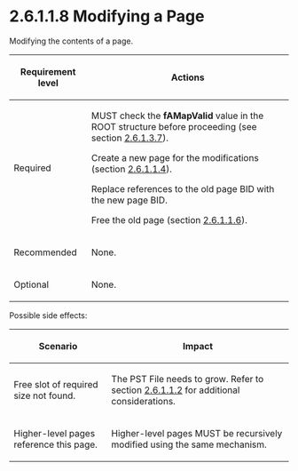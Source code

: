 <html dir="LTR" xmlns:mshelp="http://msdn.microsoft.com/mshelp" xmlns:ddue="http://ddue.schemas.microsoft.com/authoring/2003/5" xmlns:xlink="http://www.w3.org/1999/xlink" xmlns:tool="http://www.microsoft.com/tooltip">
    <head>
        <meta http-equiv="Content-Type" content="text/html; CHARSET=utf-8"></meta>
        <meta name="save" content="history"></meta>
        <title>2.6.1.1.8 Modifying a Page</title>
        <xml>
            <mshelp:toctitle title="2.6.1.1.8 Modifying a Page"></mshelp:toctitle>
            <mshelp:rltitle title="[MS-PST]: Modifying a Page"></mshelp:rltitle>
            <mshelp:keyword index="A" term="e287bee3-dd1a-49aa-86cf-d0f5e4f49efe"></mshelp:keyword>
            <mshelp:attr name="DCSext.ContentType" value="open specification"></mshelp:attr>
            <mshelp:attr name="AssetID" value="e287bee3-dd1a-49aa-86cf-d0f5e4f49efe"></mshelp:attr>
            <mshelp:attr name="TopicType" value="kbRef"></mshelp:attr>
            <mshelp:attr name="DCSext.Title" value="[MS-PST]: Modifying a Page" />
        </xml>
    </head>
    <body>
        <div id="header">
            <h1 class="heading">2.6.1.1.8 Modifying a Page</h1>
        </div>
        <div id="mainSection">
            <div id="mainBody">
                <div id="allHistory" class="saveHistory"></div>
                <div id="sectionSection0" class="section" name="collapseableSection">
                    

<p>Modifying the contents of a page.</p>

<table>
 <thead>
  <tr>
   <th>
   <p>Requirement level</p>
   </th>
   <th>
   <p><b><span>Actions</span></b></p>
   </th>
  </tr>
 </thead>
 <tr>
  <td>
  <p>Required</p>
  </td>
  <td>
  <p>MUST check the <b>fAMapValid</b> value in the ROOT
  structure before proceeding (see section <a href="d9bcc1fd-c66a-41b3-b6d7-ed09d2a25ced.md">2.6.1.3.7</a>).</p>
  <p>Create a new page for the modifications (section <a href="40703178-c913-468c-ad44-e50e61e6db94.md">2.6.1.1.4</a>).</p>
  <p>Replace references to the old page BID with the new
  page BID.</p>
  <p>Free the old page (section <a href="7e1477b0-af44-41f8-b6d6-8ca31951333f.md">2.6.1.1.6</a>).</p>
  </td>
 </tr>
 <tr>
  <td>
  <p>Recommended</p>
  </td>
  <td>
  <p>None.</p>
  </td>
 </tr>
 <tr>
  <td>
  <p>Optional</p>
  </td>
  <td>
  <p>None.</p>
  </td>
 </tr>
</table>

<p>Possible side effects:</p>

<table>
 <thead>
  <tr>
   <th>
   <p>Scenario</p>
   </th>
   <th>
   <p>Impact</p>
   </th>
  </tr>
 </thead>
 <tr>
  <td>
  <p>Free slot of required size not found.</p>
  </td>
  <td>
  <p>The PST File needs to grow. Refer to section <a href="cbea68b6-e93e-4477-a8ae-7e71c6b7908e.md">2.6.1.1.2</a> for additional
  considerations.</p>
  </td>
 </tr>
 <tr>
  <td>
  <p>Higher-level pages reference this page.</p>
  </td>
  <td>
  <p>Higher-level pages MUST be recursively modified using
  the same mechanism.</p>
  </td>
 </tr>
</table>

<p> </p>
                </div>
            </div>
        </div>
    </body>
</html>